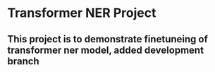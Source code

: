 # Transformer NER Project

## This project is to demonstrate finetuneing of transformer ner model, added development branch
